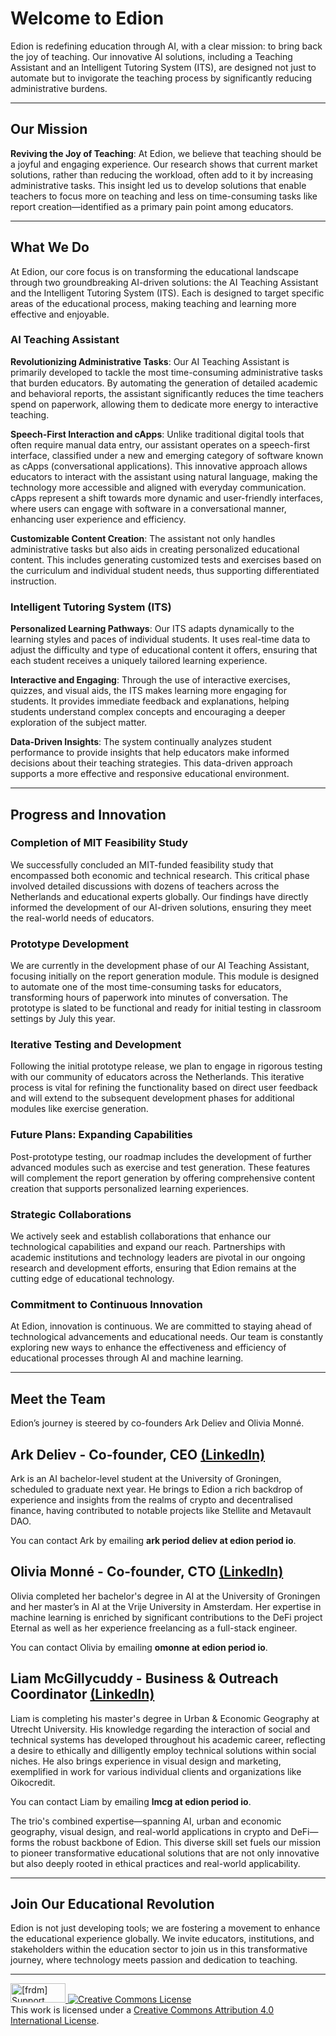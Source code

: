 # Welcome to Edion

Edion is redefining education through AI, with a clear mission: to bring back the joy of teaching. Our innovative AI solutions, including a Teaching Assistant and an Intelligent Tutoring System (ITS), are designed not just to automate but to invigorate the teaching process by significantly reducing administrative burdens.

---

## Our Mission

**Reviving the Joy of Teaching**: At Edion, we believe that teaching should be a joyful and engaging experience. Our research shows that current market solutions, rather than reducing the workload, often add to it by increasing administrative tasks. This insight led us to develop solutions that enable teachers to focus more on teaching and less on time-consuming tasks like report creation—identified as a primary pain point among educators.

---

## What We Do

At Edion, our core focus is on transforming the educational landscape through two groundbreaking AI-driven solutions: the AI Teaching Assistant and the Intelligent Tutoring System (ITS). Each is designed to target specific areas of the educational process, making teaching and learning more effective and enjoyable.

### AI Teaching Assistant

**Revolutionizing Administrative Tasks**: Our AI Teaching Assistant is primarily developed to tackle the most time-consuming administrative tasks that burden educators. By automating the generation of detailed academic and behavioral reports, the assistant significantly reduces the time teachers spend on paperwork, allowing them to dedicate more energy to interactive teaching.

**Speech-First Interaction and cApps**: Unlike traditional digital tools that often require manual data entry, our assistant operates on a speech-first interface, classified under a new and emerging category of software known as cApps (conversational applications). This innovative approach allows educators to interact with the assistant using natural language, making the technology more accessible and aligned with everyday communication. cApps represent a shift towards more dynamic and user-friendly interfaces, where users can engage with software in a conversational manner, enhancing user experience and efficiency.

**Customizable Content Creation**: The assistant not only handles administrative tasks but also aids in creating personalized educational content. This includes generating customized tests and exercises based on the curriculum and individual student needs, thus supporting differentiated instruction.

### Intelligent Tutoring System (ITS)

**Personalized Learning Pathways**: Our ITS adapts dynamically to the learning styles and paces of individual students. It uses real-time data to adjust the difficulty and type of educational content it offers, ensuring that each student receives a uniquely tailored learning experience.

**Interactive and Engaging**: Through the use of interactive exercises, quizzes, and visual aids, the ITS makes learning more engaging for students. It provides immediate feedback and explanations, helping students understand complex concepts and encouraging a deeper exploration of the subject matter.

**Data-Driven Insights**: The system continually analyzes student performance to provide insights that help educators make informed decisions about their teaching strategies. This data-driven approach supports a more effective and responsive educational environment.

---

## Progress and Innovation

### Completion of MIT Feasibility Study
We successfully concluded an MIT-funded feasibility study that encompassed both economic and technical research. This critical phase involved detailed discussions with dozens of teachers across the Netherlands and educational experts globally. Our findings have directly informed the development of our AI-driven solutions, ensuring they meet the real-world needs of educators.

### Prototype Development
We are currently in the development phase of our AI Teaching Assistant, focusing initially on the report generation module. This module is designed to automate one of the most time-consuming tasks for educators, transforming hours of paperwork into minutes of conversation. The prototype is slated to be functional and ready for initial testing in classroom settings by July this year.

### Iterative Testing and Development
Following the initial prototype release, we plan to engage in rigorous testing with our community of educators across the Netherlands. This iterative process is vital for refining the functionality based on direct user feedback and will extend to the subsequent development phases for additional modules like exercise generation.

### Future Plans: Expanding Capabilities
Post-prototype testing, our roadmap includes the development of further advanced modules such as exercise and test generation. These features will complement the report generation by offering comprehensive content creation that supports personalized learning experiences.

### Strategic Collaborations
We actively seek and establish collaborations that enhance our technological capabilities and expand our reach. Partnerships with academic institutions and technology leaders are pivotal in our ongoing research and development efforts, ensuring that Edion remains at the cutting edge of educational technology.

### Commitment to Continuous Innovation
At Edion, innovation is continuous. We are committed to staying ahead of technological advancements and educational needs. Our team is constantly exploring new ways to enhance the effectiveness and efficiency of educational processes through AI and machine learning.

---

## Meet the Team
Edion’s journey is steered by co-founders Ark Deliev and Olivia Monné.

## Ark Deliev - Co-founder, CEO  [(LinkedIn)](https://www.linkedin.com/in/arkdeliev/)
Ark is an AI bachelor-level student at the University of Groningen, scheduled to graduate next year. He brings to Edion a rich backdrop of experience and insights from the realms of crypto and decentralised finance, having contributed to notable projects like Stellite and Metavault DAO.

You can contact Ark by emailing **ark period deliev at edion period io**.

## Olivia Monné - Co-founder, CTO  [(LinkedIn)](https://www.linkedin.com/in/olivia-monne/)
Olivia completed her bachelor's degree in AI at the University of Groningen and her master’s in AI at the Vrije University in Amsterdam. Her expertise in machine learning is enriched by significant contributions to the DeFi project Eternal as well as her experience freelancing as a full-stack engineer. 

You can contact Olivia by emailing **omonne at edion period io**.

## Liam McGillycuddy - Business & Outreach Coordinator  [(LinkedIn)](https://www.linkedin.com/in/liam-mcgillycuddy-65b2a01ba/)
Liam is completing his master's degree in Urban & Economic Geography at Utrecht University. His knowledge regarding the interaction of social and technical systems has developed throughout his academic career, reflecting a desire to ethically and dilligently employ technical solutions within social niches. He also brings experience in visual design and marketing, exemplified in work for various individual clients and organizations like Oikocredit.

You can contact Liam by emailing **lmcg at edion period io**.

The trio's combined expertise—spanning AI, urban and economic geography, visual design, and real-world applications in crypto and DeFi—forms the robust backbone of Edion. This diverse skill set fuels our mission to pioneer transformative educational solutions that are not only innovative but also deeply rooted in ethical practices and real-world applicability.

---

## Join Our Educational Revolution

Edion is not just developing tools; we are fostering a movement to enhance the educational experience globally. We invite educators, institutions, and stakeholders within the education sector to join us in this transformative journey, where technology meets passion and dedication to teaching.

---
<a href="http://www.softwarefreedom.org/">
<img src="http://www.softwarefreedom.org/img/support-sflc.png" alt="[frdm] Support SFLC" height="31" width="88" border="0" title="Software Freedom Law Center" />
</a>
<a rel="license" href="http://creativecommons.org/licenses/by/4.0/"><img alt="Creative Commons License" style="border-width:0" src="https://i.creativecommons.org/l/by/4.0/88x31.png" /></a><br />This work is licensed under a <a rel="license" href="http://creativecommons.org/licenses/by/4.0/">Creative Commons Attribution 4.0 International License</a>.
